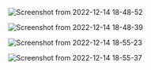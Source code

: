 ![Screenshot from 2022-12-14 18-48-52](https://user-images.githubusercontent.com/101880897/208269211-178f5d23-2400-484a-b1a4-5aa48ac55213.png)

![Screenshot from 2022-12-14 18-48-39](https://user-images.githubusercontent.com/101880897/208269221-06f66795-7fca-4296-b1cc-1a4dcd664b2b.png)

![Screenshot from 2022-12-14 18-55-23](https://user-images.githubusercontent.com/101880897/208269239-68cad6bd-efb6-40a8-9724-c4d97b3e6515.png)

![Screenshot from 2022-12-14 18-55-37](https://user-images.githubusercontent.com/101880897/208269243-b2cf259d-aff1-4488-8917-1f1f990fac20.png)
